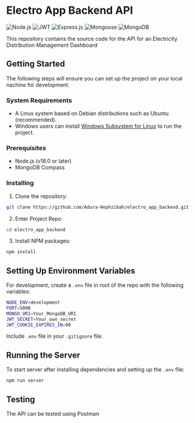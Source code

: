 # Electro App Backend API

![Node.js](https://img.shields.io/badge/-Node.js-43853d?style=flat-square&logo=Node.js&logoColor=white)
![JWT](https://img.shields.io/badge/-JWT-black?style=flat-square&logo=JSON%20web%20tokens)
![Express.js](https://img.shields.io/badge/-Express.js-404D59?style=flat-square)
![Mongoose](https://img.shields.io/badge/-Mongoose-880000?style=flat-square&logo=mongoose&logoColor=white)
![MongoDB](https://img.shields.io/badge/-MongoDB-black?style=flat-square&logo=mongodb)

This repository contains the source code for the API for an Electricity Distribution Management Dashboard

## Getting Started

The following steps will ensure you can set up the project on your local nachine for development.


### System Requirements

- A Linux system based on Debian distributions such as Ubuntu (recommended).
- Windows users can install [Windows Subsystem for Linux](https://learn.microsoft.com/en-us/windows/wsl/install-manual) to run the project.


### Prerequisites

- Node.js (v18.0 or later)
- MongoDB Compass


### Installing

1. Clone the repository:

```sh
git clone https://github.com/Adura-Hephzibah/electro_app_backend.git
```

2. Enter Project Repo

```sh
cd electro_app_backend
```

3. Install NPM packages:

```sh
npm install
```


## Setting Up Environment Variables

For development, create a `.env` file in root of the repo with the following variables: 
```bash
NODE_ENV=development
PORT=5000
MONGO_URI=Your_MongoDB_URI
JWT_SECRET=Your_own_secret
JWT_COOKIE_EXPIRES_IN=90
```

Include `.env` file in your `.gitignore` file.


## Running the Server

To start server after installing dependencies and setting up the `.env` file:

```sh
npm run server
```


## Testing 
The API can be tested using Postman